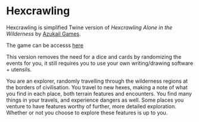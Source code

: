 # Hexcrawling

Hexcrawling is simplified Twine version of *Hexcrawling Alone in the Wilderness* by [Azukail Games](https://azukailgames.itch.io/hexcrawling-alone-in-the-wilderness).

The game can be accesss [here](https://teranya.github.io/hexcrawling/)

This version removes the need for a dice and cards by randomizing the events for you, it still requires you to use your own writing/drawing software + utensils.


You are an explorer, randomly travelling through the wilderness regions at the borders of civilisation. You travel to new hexes, making a note of what you find in each place, both terrain features and encounters. You find many things in your travels, and experience dangers as well. Some places you venture to have features worthy of further, more detailed exploration. Whether or not you choose to explore these features is up to you.

